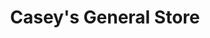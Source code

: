 ---
title: "Casey's General Store"
url: /oskaloosa/caseys-general-store-south-market-street/
shop: convenience
---